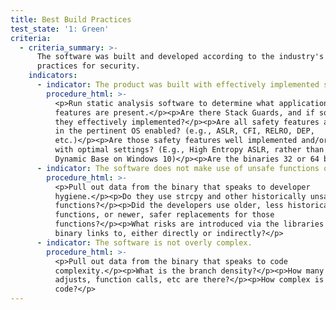 ```yaml
---
title: Best Build Practices
test_state: '1: Green'
criteria:
  - criteria_summary: >-
      The software was built and developed according to the industry's best
      practices for security.
    indicators:
      - indicator: The product was built with effectively implemented safety features.
        procedure_html: >-
          <p>Run static analysis software to determine what application armoring
          features are present.</p><p>Are there Stack Guards, and if so, are
          they effectively implemented?</p><p>Are all safety features available
          in the pertinent OS enabled? (e.g., ASLR, CFI, RELRO, DEP,
          etc.)</p><p>Are those safety features well implemented and/or enabled
          with optimal settings? (E.g., High Entropy ASLR, rather than just
          Dynamic Base on Windows 10)</p><p>Are the binaries 32 or 64 bit?</p>
      - indicator: The software does not make use of unsafe functions or libraries.
        procedure_html: >-
          <p>Pull out data from the binary that speaks to developer
          hygiene.</p><p>Do they use strcpy and other historically unsafe
          functions?</p><p>Did the developers use older, less historically safe
          functions, or newer, safer replacements for those
          functions?</p><p>What risks are introduced via the libraries that the
          binary links to, either directly or indirectly?</p>
      - indicator: The software is not overly complex.
        procedure_html: >-
          <p>Pull out data from the binary that speaks to code
          complexity.</p><p>What is the branch density?</p><p>How many stack
          adjusts, function calls, etc are there?</p><p>How complex is the
          code?</p>
---
```


